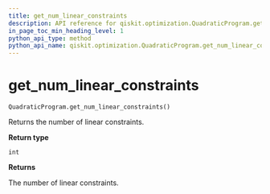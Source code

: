```yaml
---
title: get_num_linear_constraints
description: API reference for qiskit.optimization.QuadraticProgram.get_num_linear_constraints
in_page_toc_min_heading_level: 1
python_api_type: method
python_api_name: qiskit.optimization.QuadraticProgram.get_num_linear_constraints
---
```


# get\_num\_linear\_constraints

<span id="qiskit.optimization.QuadraticProgram.get_num_linear_constraints" />

`QuadraticProgram.get_num_linear_constraints()`

Returns the number of linear constraints.

**Return type**

`int`

**Returns**

The number of linear constraints.

